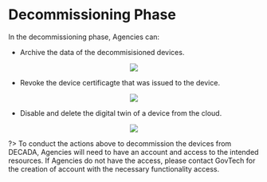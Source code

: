 # Decommissioning Phase

In the decommissioning phase, Agencies can:


- Archive the data of the decommisisioned devices.
<div align=center>
<img src="./images/decom3.png"/>
</div>
<!--Data Archiving-->


- Revoke the device certificagte that was issued to the device.
<div align=center>
<img src="./images/decom2.png"/>
</div>
<!--Revocation of Device Certificate-->


- Disable and delete the digital twin of a device from the cloud.
<div align=center>
<img src="./images/decom1.png"/>
</div>
<!--Deletion of Devices-->

?> To conduct the actions above to decommission the devices from DECADA, Agencies will need to have an account and access to the intended resources. If Agencies do not have the access, please contact GovTech for the creation of account with the necessary functionality access.

